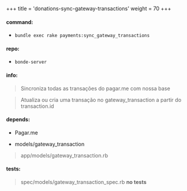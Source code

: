 +++
title = 'donations-sync-gateway-transactions'
weight = 70
+++


#### command:

- `bundle exec rake payments:sync_gateway_transactions`

#### repo:

- `bonde-server`

#### info:

> Sincroniza todas as transações do pagar.me com nossa base

> Atualiza ou cria uma transação no gateway_transaction a partir do transaction.id

#### depends:

- Pagar.me

- models/gateway_transaction

> app/models/gateway_transaction.rb

#### tests:

> spec/models/gateway_transaction_spec.rb **no tests**


